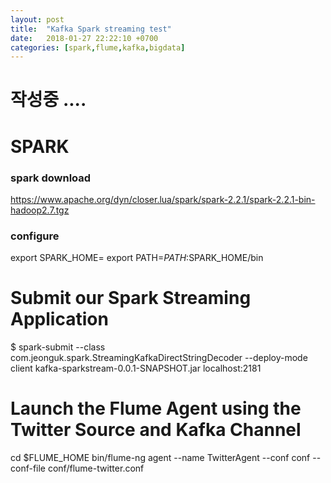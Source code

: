 ```yaml
---
layout: post
title:  "Kafka Spark streaming test"
date:   2018-01-27 22:22:10 +0700
categories: [spark,flume,kafka,bigdata]
---
```


# 작성중 ....

# SPARK


### spark download
https://www.apache.org/dyn/closer.lua/spark/spark-2.2.1/spark-2.2.1-bin-hadoop2.7.tgz

### configure

export SPARK_HOME= <PATH>
export PATH=$PATH:$SPARK_HOME/bin

# Submit our Spark Streaming Application
$ spark-submit --class com.jeonguk.spark.StreamingKafkaDirectStringDecoder --deploy-mode client kafka-sparkstream-0.0.1-SNAPSHOT.jar localhost:2181

# Launch the Flume Agent using the Twitter Source and Kafka Channel
cd $FLUME_HOME
bin/flume-ng agent --name TwitterAgent --conf conf --conf-file conf/flume-twitter.conf